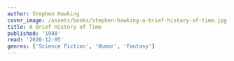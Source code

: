 ```yaml
---
author: Stephen Hawking
cover_image: /assets/books/stephen-hawking-a-brief-history-of-time.jpg
title: A Brief History of Time
published: '1988'
read: '2020-12-05'
genres: ['Science Fiction', 'Humor', 'Fantasy']
---
```


